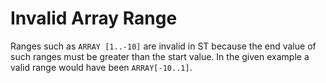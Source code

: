 # Invalid Array Range

Ranges such as `ARRAY [1..-10]` are invalid in ST because the end value of such ranges must be greater than the start
value.
In the given example a valid range would have been `ARRAY[-10..1]`.